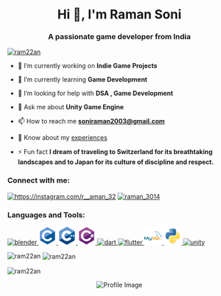 <h1 align="center">Hi 👋, I'm Raman Soni</h1>
<h3 align="center">A passionate game developer from India</h3>

<p align="left"> <a href="https://github.com/ryo-ma/github-profile-trophy"><img src="https://github-profile-trophy.vercel.app/?username=ram22an" alt="ram22an" /></a> </p>

- 🔭 I’m currently working on **Indie Game Projects**

- 🌱 I’m currently learning **Game Development**

- 🤝 I’m looking for help with **DSA , Game Development**

- 💬 Ask me about **Unity Game Engine**

- 📫 How to reach me **soniraman2003@gmail.com**

- 📄 Know about my [experiences](https://portfolio-brown-seven-41.vercel.app/)

- ⚡ Fun fact **I dream of traveling to Switzerland for its breathtaking landscapes and to Japan for its culture of discipline and respect.**

<h3 align="left">Connect with me:</h3>
<p align="left">
<a href="https://instagram.com/https://instagram.com/__raman_32" target="blank"><img align="center" src="https://raw.githubusercontent.com/rahuldkjain/github-profile-readme-generator/master/src/images/icons/Social/instagram.svg" alt="https://instagram.com/r__aman_32" height="30" width="40" /></a>
<a href="https://codeforces.com/profile/raman_3014" target="blank"><img align="center" src="https://raw.githubusercontent.com/rahuldkjain/github-profile-readme-generator/master/src/images/icons/Social/codeforces.svg" alt="raman_3014" height="30" width="40" /></a>
</p>

<h3 align="left">Languages and Tools:</h3>
<p align="left"> <a href="https://www.blender.org/" target="_blank" rel="noreferrer"> <img src="https://download.blender.org/branding/community/blender_community_badge_white.svg" alt="blender" width="40" height="40"/> </a> <a href="https://www.cprogramming.com/" target="_blank" rel="noreferrer"> <img src="https://raw.githubusercontent.com/devicons/devicon/master/icons/c/c-original.svg" alt="c" width="40" height="40"/> </a> <a href="https://www.w3schools.com/cpp/" target="_blank" rel="noreferrer"> <img src="https://raw.githubusercontent.com/devicons/devicon/master/icons/cplusplus/cplusplus-original.svg" alt="cplusplus" width="40" height="40"/> </a> <a href="https://www.w3schools.com/cs/" target="_blank" rel="noreferrer"> <img src="https://raw.githubusercontent.com/devicons/devicon/master/icons/csharp/csharp-original.svg" alt="csharp" width="40" height="40"/> </a> <a href="https://dart.dev" target="_blank" rel="noreferrer"> <img src="https://www.vectorlogo.zone/logos/dartlang/dartlang-icon.svg" alt="dart" width="40" height="40"/> </a> <a href="https://flutter.dev" target="_blank" rel="noreferrer"> <img src="https://www.vectorlogo.zone/logos/flutterio/flutterio-icon.svg" alt="flutter" width="40" height="40"/> </a> <a href="https://www.mysql.com/" target="_blank" rel="noreferrer"> <img src="https://raw.githubusercontent.com/devicons/devicon/master/icons/mysql/mysql-original-wordmark.svg" alt="mysql" width="40" height="40"/> </a> <a href="https://www.python.org" target="_blank" rel="noreferrer"> <img src="https://raw.githubusercontent.com/devicons/devicon/master/icons/python/python-original.svg" alt="python" width="40" height="40"/> </a> <a href="https://unity.com/" target="_blank" rel="noreferrer"> <img src="https://www.vectorlogo.zone/logos/unity3d/unity3d-icon.svg" alt="unity" width="40" height="40"/> </a> </p>

<p><img align="left" src="https://github-readme-stats.vercel.app/api/top-langs?username=ram22an&show_icons=true&theme=dark&locale=en&layout=compact" alt="ram22an" /></p>

<p>&nbsp;<img align="center" src="https://github-readme-stats.vercel.app/api?username=ram22an&show_icons=true&theme=dark&locale=en" alt="ram22an" /></p>

<p><img align="center" src="https://github-readme-streak-stats.herokuapp.com/?user=ram22an&theme=dark" alt="ram22an" /></p>
<p align="center">
  <img src="https://github.com/user-attachments/assets/5e099c1d-7139-4c24-9f92-87fb8e379819" alt="Profile Image" width="500"/>
</p>
